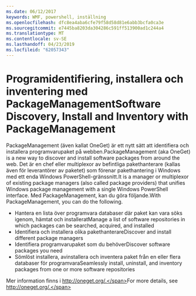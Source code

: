 ```yaml
---
ms.date: 06/12/2017
keywords: WMF, powershell, inställning
ms.openlocfilehash: dfc8ea4aba6cfe79f58d58d81e6abb3bcfa0ca3e
ms.sourcegitcommit: e7445ba8203da304286c591ff513900ad1c244a4
ms.translationtype: MT
ms.contentlocale: sv-SE
ms.lasthandoff: 04/23/2019
ms.locfileid: "62057343"
---
```

# <a name="software-discovery-install-and-inventory-with-packagemanagement"></a><span data-ttu-id="60a99-102">Programidentifiering, installera och inventering med PackageManagement</span><span class="sxs-lookup"><span data-stu-id="60a99-102">Software Discovery, Install and Inventory with PackageManagement</span></span>

<span data-ttu-id="60a99-103">PackageManagement (även kallat OneGet) är ett nytt sätt att identifiera och installera programvarupaket på webben.</span><span class="sxs-lookup"><span data-stu-id="60a99-103">PackageManagement (aka OneGet) is a new way to discover and install software packages from around the web.</span></span> <span data-ttu-id="60a99-104">Det är en chef eller multiplexor av befintliga pakethanterare (kallas även för leverantörer av paketet) som förenar pakethantering i Windows med ett enda Windows PowerShell-gränssnitt.</span><span class="sxs-lookup"><span data-stu-id="60a99-104">It is a manager or multiplexor of existing package managers (also called package providers) that unifies Windows package management with a single Windows PowerShell interface.</span></span> <span data-ttu-id="60a99-105">Med PackageManagement, kan du göra följande.</span><span class="sxs-lookup"><span data-stu-id="60a99-105">With PackageManagement, you can do the following.</span></span>

-   <span data-ttu-id="60a99-106">Hantera en lista över programvara databaser där paket kan vara söks igenom, hämtat och installerat</span><span class="sxs-lookup"><span data-stu-id="60a99-106">Manage a list of software repositories in which packages can be searched, acquired, and installed</span></span>
-   <span data-ttu-id="60a99-107">Identifiera och installera olika pakethanterare</span><span class="sxs-lookup"><span data-stu-id="60a99-107">Discover and install different package managers</span></span>
-   <span data-ttu-id="60a99-108">Identifiera programvarupaket som du behöver</span><span class="sxs-lookup"><span data-stu-id="60a99-108">Discover software packages you need</span></span>
-   <span data-ttu-id="60a99-109">Sömlöst installera, avinstallera och inventera paket från en eller flera databaser för programvara</span><span class="sxs-lookup"><span data-stu-id="60a99-109">Seamlessly install, uninstall, and inventory packages from one or more software repositories</span></span>

<span data-ttu-id="60a99-110">Mer information finns i http://oneget.org/.</span><span class="sxs-lookup"><span data-stu-id="60a99-110">For more details, see http://oneget.org/.</span></span>
